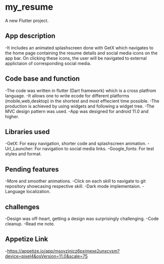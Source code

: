 # my_resume

A new Flutter project.



## App description
-It includes an animated splashscreen done with GetX  which navigates to the home page containing the resume details and social media icons on the app bar. On clicking these icons, the user will be navigated to external applictaion of corresponding social media.

## Code base and function
-The code was written in flutter (Dart framework) which is a cross platfrom language.
-It allows one to write ecode for different platforms (mobile,web,desktop) in the shortest and most effiecient time possible.
-The production is achieved by using widgets and following a  widget tree.
-The MVC design pattern was used.
-App was designed for android 11.0 and higher.

## Libraries used
-GetX: For easy navigation, shorter code and splashscreen animation.
-Url_Launcher: For navigation to social media links.
-Google_fonts: For test styles and format.

## Pending features 
-More and smoother animations.
-Click on each skill to navigate to git repository showcasing respective skill.
-Dark mode implementaion.
-Language localization.

## challenges
-Design was off-heart, getting a design was surprisingly challenging.
-Code cleanup.
-Read me note.

## Appetize Link
-https://appetize.io/app/msovzjnjcz6pxjmexe2unxcysm?device=pixel4&osVersion=11.0&scale=75

